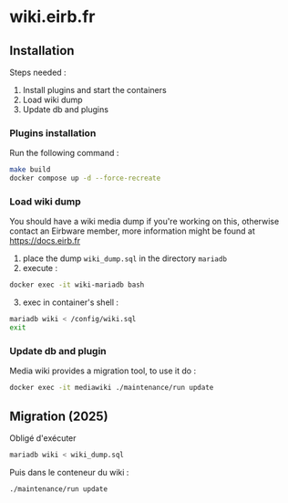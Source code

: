 # wiki.eirb.fr

## Installation

Steps needed :

1. Install plugins and start the containers
2. Load wiki dump
3. Update db and plugins

### Plugins installation

Run the following command :

```sh
make build
docker compose up -d --force-recreate
```

### Load wiki dump

You should have a wiki media dump if you're working on this, otherwise contact
an Eirbware member, more information might be found at https://docs.eirb.fr

1. place the dump `wiki_dump.sql` in the directory `mariadb`
2. execute :

```sh
docker exec -it wiki-mariadb bash
```

3. exec in container's shell :

```sh
mariadb wiki < /config/wiki.sql
exit
```

### Update db and plugin

Media wiki provides a migration tool, to use it do :

```sh
docker exec -it mediawiki ./maintenance/run update
```

## Migration (2025)

Obligé d'exécuter

```sh
mariadb wiki < wiki_dump.sql
```

Puis dans le conteneur du wiki :

```sh
./maintenance/run update
```

